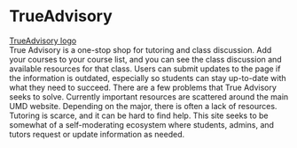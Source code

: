# TrueAdvisory
[TrueAdvisory logo](images/logo.png)<br>
True Advisory is a one-stop shop for tutoring and class discussion. 
Add your courses to your course list, and you can see the class discussion and available resources for that class. 
Users can submit updates to the page if the information is outdated, especially so students can stay up-to-date with what they need to succeed. 
There are a few problems that True Advisory seeks to solve. Currently important resources are scattered around the main UMD website. 
Depending on the major, there is often a lack of resources. Tutoring is scarce, and it can be hard to find help. 
This site seeks to be somewhat of a self-moderating ecosystem where students, admins, and tutors request or update information as needed.
